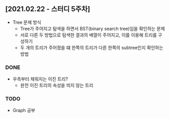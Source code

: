 ## [2021.02.22 - 스터디 5주차]

- Tree 문제 방식
  - Tree가 주어지고 탐색을 하면서 BST(binary search tree)임을 확인하는 문제
  - 서로 다른 두 방법으로 탐색한 결과의 배열이 주어지고, 이를 이용해 트리를 구성하기
  - 두 개의 트리가 주어졌을 떄 한쪽의 트리가 다른 한쪽의 subtree인지 확인하는 방법

### DONE
- 우측부터 채워지는 이진 트리?
  - 완전 이진 트리의 속성을 띄지 않는 트리
  
### TODO

- Graph 공부
